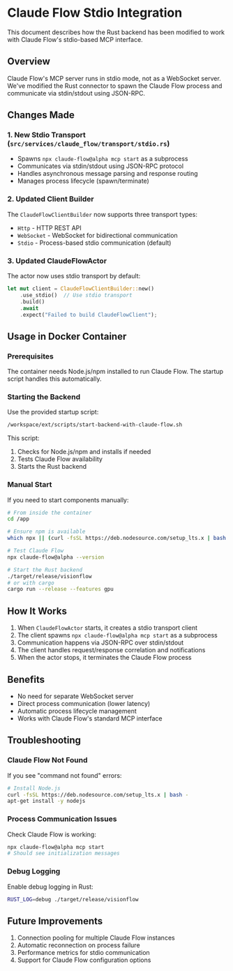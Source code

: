 # Claude Flow Stdio Integration

This document describes how the Rust backend has been modified to work with Claude Flow's stdio-based MCP interface.

## Overview

Claude Flow's MCP server runs in stdio mode, not as a WebSocket server. We've modified the Rust connector to spawn the Claude Flow process and communicate via stdin/stdout using JSON-RPC.

## Changes Made

### 1. New Stdio Transport (`src/services/claude_flow/transport/stdio.rs`)

- Spawns `npx claude-flow@alpha mcp start` as a subprocess
- Communicates via stdin/stdout using JSON-RPC protocol
- Handles asynchronous message parsing and response routing
- Manages process lifecycle (spawn/terminate)

### 2. Updated Client Builder

The `ClaudeFlowClientBuilder` now supports three transport types:
- `Http` - HTTP REST API
- `WebSocket` - WebSocket for bidirectional communication  
- `Stdio` - Process-based stdio communication (default)

### 3. Updated ClaudeFlowActor

The actor now uses stdio transport by default:

```rust
let mut client = ClaudeFlowClientBuilder::new()
    .use_stdio()  // Use stdio transport
    .build()
    .await
    .expect("Failed to build ClaudeFlowClient");
```

## Usage in Docker Container

### Prerequisites

The container needs Node.js/npm installed to run Claude Flow. The startup script handles this automatically.

### Starting the Backend

Use the provided startup script:

```bash
/workspace/ext/scripts/start-backend-with-claude-flow.sh
```

This script:
1. Checks for Node.js/npm and installs if needed
2. Tests Claude Flow availability
3. Starts the Rust backend

### Manual Start

If you need to start components manually:

```bash
# From inside the container
cd /app

# Ensure npm is available
which npx || (curl -fsSL https://deb.nodesource.com/setup_lts.x | bash - && apt-get install -y nodejs)

# Test Claude Flow
npx claude-flow@alpha --version

# Start the Rust backend
./target/release/visionflow
# or with cargo
cargo run --release --features gpu
```

## How It Works

1. When `ClaudeFlowActor` starts, it creates a stdio transport client
2. The client spawns `npx claude-flow@alpha mcp start` as a subprocess
3. Communication happens via JSON-RPC over stdin/stdout
4. The client handles request/response correlation and notifications
5. When the actor stops, it terminates the Claude Flow process

## Benefits

- No need for separate WebSocket server
- Direct process communication (lower latency)
- Automatic process lifecycle management
- Works with Claude Flow's standard MCP interface

## Troubleshooting

### Claude Flow Not Found

If you see "command not found" errors:
```bash
# Install Node.js
curl -fsSL https://deb.nodesource.com/setup_lts.x | bash -
apt-get install -y nodejs
```

### Process Communication Issues

Check Claude Flow is working:
```bash
npx claude-flow@alpha mcp start
# Should see initialization messages
```

### Debug Logging

Enable debug logging in Rust:
```bash
RUST_LOG=debug ./target/release/visionflow
```

## Future Improvements

1. Connection pooling for multiple Claude Flow instances
2. Automatic reconnection on process failure
3. Performance metrics for stdio communication
4. Support for Claude Flow configuration options
